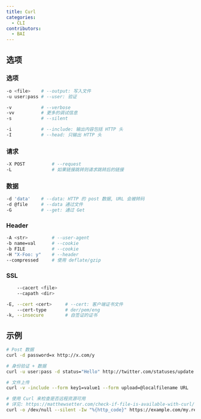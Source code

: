 ```yaml
---
title: Curl
categories:
  - CLI
contributors:
  - BAI
---
```


## 选项

### 选项

```bash
-o <file>    # --output: 写入文件
-u user:pass # --user: 验证
```

```bash
-v           # --verbose
-vv          # 更多的调试信息
-s           # --silent
```

```bash
-i           # --include: 输出内容包括 HTTP 头
-I           # --head: 只输出 HTTP 头
```

### 请求

```bash
-X POST          # --request
-L               # 如果链接跳转则请求跳转后的链接
```

### 数据

```bash
-d 'data'    # --data: HTTP 的 post 数据, URL 会被转码
-d @file     # --data 通过文件
-G           # --get: 通过 Get
```

### Header

```bash
-A <str>         # --user-agent
-b name=val      # --cookie
-b FILE          # --cookie
-H "X-Foo: y"    # --header
--compressed     # 使用 deflate/gzip
```

### SSL

```bash
    --cacert <file>
    --capath <dir>
```

```bash
-E, --cert <cert>     # --cert: 客户端证书文件
    --cert-type       # der/pem/eng
-k, --insecure        # 自签证的证书
```

## 示例

```bash
# Post 数据
curl -d password=x http://x.com/y
```

```bash
# 身份验证 + 数据
curl -u user:pass -d status="Hello" http://twitter.com/statuses/update.xml
```

```bash
# 文件上传
curl -v -include --form key1=value1 --form upload=@localfilename URL
```

```bash
# 使用 Curl 来检查是否远程资源可用
# 详见: https://matthewsetter.com/check-if-file-is-available-with-curl/
curl -o /dev/null --silent -Iw "%{http_code}" https://example.com/my.remote.tarball.gz
```
